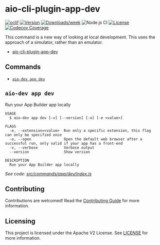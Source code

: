 # aio-cli-plugin-app-dev

[![oclif](https://img.shields.io/badge/cli-oclif-brightgreen.svg)](https://oclif.io)
[![Version](https://img.shields.io/npm/v/@adobe/aio-cli-plugin-app-dev.svg)](https://npmjs.org/package/@adobe/aio-cli-plugin-app-dev)
[![Downloads/week](https://img.shields.io/npm/dw/@adobe/aio-cli-plugin-app-dev.svg)](https://npmjs.org/package/@adobe/aio-cli-plugin-app-dev)
![Node.js CI](https://github.com/adobe/aio-cli-plugin-app-dev/workflows/Node.js%20CI/badge.svg)
[![License](https://img.shields.io/badge/License-Apache%202.0-blue.svg)](https://opensource.org/licenses/Apache-2.0)
[![Codecov Coverage](https://img.shields.io/codecov/c/github/adobe/aio-cli-plugin-app-dev/master.svg?style=flat-square)](https://codecov.io/gh/adobe/aio-cli-plugin-app-dev/)

This command is a new way of looking at local development.
This uses the approach of a simulator, rather than an emulator.

<!-- toc -->
* [aio-cli-plugin-app-dev](#aio-cli-plugin-app-dev)
<!-- tocstop -->

## Commands
<!-- commands -->
* [`aio-dev app dev`](#aio-dev-app-dev)

## `aio-dev app dev`

Run your App Builder app locally

```
USAGE
  $ aio-dev app dev [-v] [--version] [-o] [-e <value>]

FLAGS
  -e, --extension=<value>  Run only a specific extension, this flag can only be specified once
  -o, --open               Open the default web browser after a successful run, only valid if your app has a front-end
  -v, --verbose            Verbose output
  --version                Show version

DESCRIPTION
  Run your App Builder app locally
```

_See code: [src/commands/app/dev/index.js](https://github.com/adobe/aio-cli-plugin-app-dev/blob/1.0.1/src/commands/app/dev/index.js)_
<!-- commandsstop -->

## Contributing

Contributions are welcomed! Read the [Contributing Guide](CONTRIBUTING.md) for more information.

## Licensing

This project is licensed under the Apache V2 License. See [LICENSE](LICENSE) for more information.
